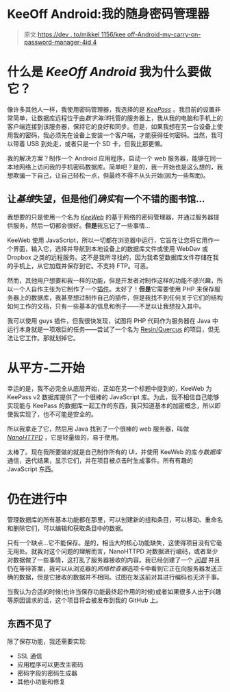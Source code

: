 # KeeOff Android:我的随身密码管理器

> 原文:[https://dev . to/mikkel 1156/kee off-Android-my-carry-on-password-manager-4id 4](https://dev.to/mikkel1156/keeoff-android-my-carry-on-password-manager-4id4)

# [](#what-is-keeoff-android-and-why-am-i-making-it)什么是 *KeeOff Android* 我为什么要做它？

像许多其他人一样，我使用密码管理器，我选择的是 [*KeePass*](https://keepass.info/) 。我目前的设置非常简单，让数据库远程位于由*数字海洋*托管的服务器上，我从我的电脑和手机上的客户端连接到该服务器，保持它的良好和同步。但是，如果我想在另一台设备上使用我的密码，我必须先在设备上安装一个客户端，才能获得任何密码。当然，我可以带着 USB 到处走，或者只是一个 SD 卡，但我比那更懒。

我的解决方案？制作一个 Android 应用程序，启动一个 web 服务器，能够在同一本地网络上访问我的手机密码数据库。简单吧？是的，我一开始也是这么想的，我想欺骗一下自己，让自己轻松一点，但最终不得不从头开始(因为一些帮助)。

## 让*基维*失望，但是他们*确实*有一个不错的图书馆...

我想要的只是使用一个名为 [*KeeWeb*](https://github.com/keeweb/keeweb) 的基于网络的密码管理器，并通过服务器提供服务，然后一切都会很好。**但是**我忘记了一些事情...

KeeWeb 使用 JavaScript，所以一切都在浏览器中运行，它旨在让您将它用作一个界面，输入它，选择并导航到本地设备上的数据库文件或使用 WebDav 或 Dropbox 之类的远程服务。这不是我所寻找的，因为我希望数据库文件存储在我的手机上，从它加载并保存到它。不支持 FTP。可恶。

然而，其他用户想要和我一样的功能，但是开发者对制作这样的功能不感兴趣，所以一个人自作主张为它制作了一个[插件](https://github.com/vavrecan/keeweb-local-server)。太好了！**但是**它需要使用 PHP 来保存服务器上的数据库，我甚至想过制作自己的插件，但是我找不到任何关于它们的结构如何工作的文档，只有一些基本的信息和例子——不足以让我想投入其中。

我可以使用 guys 插件，但我很快发现，试图将 PHP 代码作为服务器在 Java 中运行本身就是一项艰巨的任务——尝试了一个名为 [Resin/Quercus](http://quercus.caucho.com/) 的项目，但无法让它工作。那就划掉它。

# [](#starting-from-squaretwo)从平方-二开始

幸运的是，我不必完全从底层开始，正如在另一个标题中提到的，KeeWeb 为 KeePass v2 数据库提供了一个很棒的 JavaScript 库。为此，我不相信自己能够实现能与 KeePass 的数据库一起工作的东西，我只知道基本的加密概念，所以即使我实现了，也不可能是安全的。

所以我拿走了它，然后用 Java 找到了一个很棒的 web 服务器，叫做 [*NanoHTTPD*](https://github.com/NanoHttpd/nanohttpd) ，它是轻量级的，易于使用。

太棒了。现在我所要做的就是自己制作所有的 UI，并使用 KeeWeb 的库*与数据库*通信，迭代结果，显示它们，并在项目被点击时生成事件。所有有趣的 JavaScript 东西。

# [](#still-workinprogress)仍在进行中

管理数据库的所有基本功能都在那里，可以创建新的组和条目，可以移动、重命名和删除它们，可以编辑和获取条目中的数据。

只有一个缺点...它不能保存。是的，相当大的核心功能缺失，这使得项目没有它毫无用处。就我对这个问题的理解而言，NanoHTTPD 对数据进行编码，或者至少对数据做了一些事情，这打乱了服务器接收的内容。我已经创建了一个 [*问题*](https://github.com/NanoHttpd/nanohttpd/issues/507) 并且仍在等待答案，我可以从浏览器的*网络检查器*选项卡中看到它正在向服务器发送正确的数据，但是它接收的数据并不相同。试图在发送前对其进行编码也无济于事。

当我认为合适的时候(也许当保存功能最终起作用的时候)或者如果很多人出于兴趣等原因请求的话，这个项目将会被发布到我的 GitHub 上。

## [](#things-missing)东西不见了

除了保存功能，我还需要实现:

*   SSL 通信
*   应用程序可以更改主密码
*   密码字段的密码生成器
*   其他小功能和修复